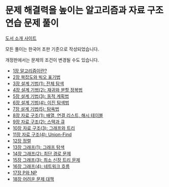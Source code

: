 # 문제 해결력을 높이는 알고리즘과 자료 구조 연습 문제 풀이

[도서 소개 사이트](https://www.gilbut.co.kr/book/view?bookcode=BN003334)

모든 풀이는 한국어 초판 기준으로 작성되었습니다.

개정판에서는 문제의 조건이 변경될 수도 있습니다.

* [1장 알고리즘이란?](Chapter%201/Chapter%201.md)
* [2장 복잡도와 빅오 표기법](Chapter%202/Chapter%202.md)
* [3장 설계 기법(1): 전체 탐색](Chapter%203/Chapter%203.md)
* [4장 설계 기법(2): 재귀와 분할 정복법](Chapter%204/Chapter%204.md)
* [5장 설계 기법(3): 동적 계획법](Chapter%205/Chapter%205.md)
* [6장 설계 기법(4): 이진 탐색법](Chapter%206/Chapter%206.md)
* [7장 설계 기법(5): 탐욕법](Chapter%207/Chapter%207.md)
* [8장 자료 구조(1): 배열, 연결 리스트, 해시 테이블](Chapter%208/Chapter%208.md)
* [9장 자료 구조(2): 스택과 큐](Chapter%209/Chapter%209.md)
* [10장 자료 구조(3): 그래프와 트리](Chapter%2010/Chapter%2010.md)
* [11장 자료 구조(4): Union-Find](Chapter%2011/Chapter%2011.md)
* [12장 정렬](Chapter%2012/Chapter%2012.md)
* [13장 그래프(1): 그래프 탐색](Chapter%2013/Chapter%2013.md)
* [14장 그래프(2): 최단 경로 문제](Chapter%2014/Chapter%2014.md)
* [15장 그래프(3): 최소 신장 트리 문제](Chapter%2015/Chapter%2015.md)
* [16장 그래프(4): 네트워크 흐름](Chapter%2016/Chapter%2016.md)
* [17장 P와 NP](Chapter%2017/Chapter%2017.md)
* [18장 어려운 문제 대책](Chapter%2018/Chapter%2018.md)
